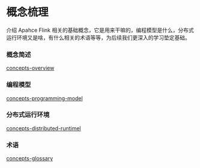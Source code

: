 # 概念梳理
介绍 Apahce Flink 相关的基础概念，它是用来干嘛的，编程模型是什么，分布式运行环境又是啥，有什么相关的术语等等，为后续我们更深入的学习垫定基础。

### 概念简述
[concepts-overview](concepts-overview.md)

### 编程模型
[concepts-programming-model](concepts-programming-model.md)

### 分布式运行环境
[concepts-distributed-runtimel](concepts-distributed-runtimel.md)

### 术语
[concepts-glossary](concepts-glossary.md)
